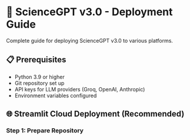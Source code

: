 # 🚀 ScienceGPT v3.0 - Deployment Guide

Complete guide for deploying ScienceGPT v3.0 to various platforms.

## 📋 Prerequisites

- Python 3.9 or higher
- Git repository set up
- API keys for LLM providers (Groq, OpenAI, Anthropic)
- Environment variables configured

## 🌐 Streamlit Cloud Deployment (Recommended)

### Step 1: Prepare Repository
